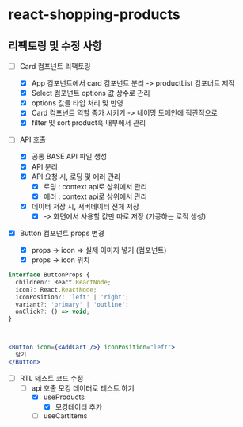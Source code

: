 # react-shopping-products

## 리팩토링 및 수정 사항

- [ ] Card 컴포넌트 리팩토링

  - [x] App 컴포넌트에서 card 컴포넌트 분리 -> productList 컴포너트 제작
  - [x] Select 컴포넌트 options 값 상수로 관리
  - [x] options 값들 타입 처리 및 반영
  - [x] Card 컴포넌트 역할 증가 시키기 -> 네이밍 도메인에 직관적으로
  - [x] filter 및 sort product훅 내부에서 관리

- [ ] API 호출

  - [x] 공통 BASE API 파일 생성
  - [x] API 분리
  - [x] API 요청 시, 로딩 및 에러 관리
    - [x] 로딩 : context api로 상위에서 관리
    - [x] 에러 : context api로 상위에서 관리
  - [x] 데이터 저장 시, 서버데이터 전체 저장
    - [x] -> 화면에서 사용할 값만 따로 저장 (가공하는 로직 생성)

- [x] Button 컴포넌트 props 변경
  - [x] props -> icon => 실제 이미지 넣기 (컴포넌트)
  - [x] props -> icon 위치

```jsx
interface ButtonProps {
  children?: React.ReactNode;
  icon?: React.ReactNode;
  iconPosition?: 'left' | 'right';
  variant?: 'primary' | 'outline';
  onClick?: () => void;
}



<Button icon={<AddCart />} iconPosition="left">
  담기
</Button>
```

- [ ] RTL 테스트 코드 수정
  - [ ] api 호출 모킹 데이터로 테스트 하기
    - [x] useProducts
      - [x] 모킹데이터 추가
    - [ ] useCartItems
